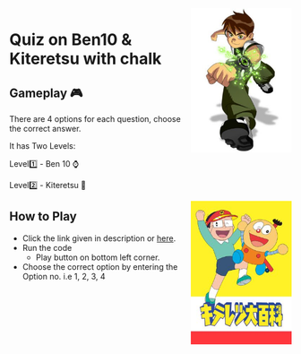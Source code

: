 
<img src="ben10.jpg" align="right" width="180"/>

# Quiz on Ben10 & Kiteretsu with chalk

## Gameplay 🎮
There are 4 options for each question, choose the correct answer.


It has Two Levels:

Level1️⃣ - Ben 10 ⌚

Level2️⃣ - Kiteretsu 🧬

<img src="Kiteretsu_Daihyakka.jpg" align="right" width="180"/>

## How to Play

* Click the link given in description or [here](https://repl.it/@nisargpawade/Quiz-on-Ben10andKiteretsu-with-chalk?embed=1&output=0#index.js "Link to Quiz").
* Run the code
  * Play button on bottom left corner.
* Choose the correct option by entering the Option no. i.e 1, 2, 3, 4
